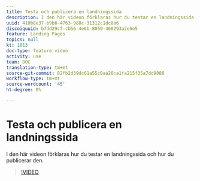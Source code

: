 ```yaml
---
title: Testa och publicera en landningssida
description: I den här videon förklaras hur du testar en landningssida som byggts i Adobe Campaign Standard och hur du publicerar den.
uuid: 410b8e37-b9b6-4763-988c-31312c1dc8a6
discoiquuid: b7dd29cf-cb56-4e6b-8050-400293a2e5e5
feature: Landing Pages
topics: null
kt: 1813
doc-type: feature video
activity: use
team: DOC
translation-type: tm+mt
source-git-commit: 82fb2d39dc61a55c0aa20ca1fa215f35a7dd9088
workflow-type: tm+mt
source-wordcount: '45'
ht-degree: 0%

---
```



# Testa och publicera en landningssida

I den här videon förklaras hur du testar en landningssida och hur du publicerar den.

>[!VIDEO](https://video.tv.adobe.com/v/24092?quality=12)

